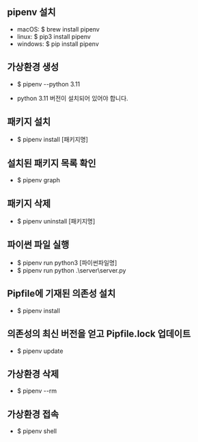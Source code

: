## pipenv 설치

- macOS: $ brew install pipenv
- linux: $ pip3 install pipenv
- windows: $ pip install pipenv

## 가상환경 생성

- $ pipenv --python 3.11

- python 3.11 버전이 설치되어 있어야 합니다. 

## 패키지 설치

- $ pipenv install [패키지명]

## 설치된 패키지 목록 확인

- $ pipenv graph

## 패키지 삭제

- $ pipenv uninstall [패키지명]

## 파이썬 파일 실행

- $ pipenv run python3 [파이썬파일명]
- $ pipenv run python .\server\server.py

## Pipfile에 기재된 의존성 설치

- $ pipenv install

## 의존성의 최신 버전을 얻고 Pipfile.lock 업데이트

- $ pipenv update

## 가상환경 삭제

- $ pipenv --rm

## 가상환경 접속

- $ pipenv shell
